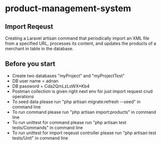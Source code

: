 # product-management-system

## Import Reqeust
Creating a Laravel artisan command that periodically import an XML file from a specified URL, processes its content, and updates the products of a merchant in table in the database. 

## Before you start

- Create two databases "myProject" and "myProjectTest"
- DB user name = adnan
- DB password = Cda2QmLzLoWX*Kb4
- Postman collection is given right next env for just import request crud operations
- To seed data please run "php artisan migrate:refresh --seed" in command line
- To run command please run "php artisan import:products" in command line
- To run unittest for command please run "php artisan test tests/Commands" in command line
- To run unittest for import reqeust controller please run "php artisan test tests/Unit" in command line
